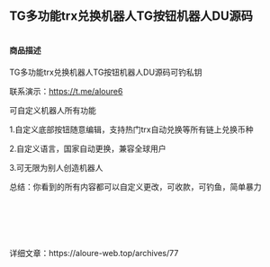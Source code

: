 ## TG多功能trx兑换机器人TG按钮机器人DU源码
<!-- wp:image {"id":78,"sizeSlug":"large","linkDestination":"none"} -->
<figure class="wp-block-image size-large"><img src="https://hfbot-pro.hfz2333.top/wp-content/uploads/2024/05/image-43-473x1024.png" alt="" class="wp-image-78"/></figure>
<!-- /wp:image -->

<!-- wp:heading {"level":4} -->
<h4 class="wp-block-heading">商品描述</h4>
<!-- /wp:heading -->

<!-- wp:paragraph -->
<p>TG多功能trx兑换机器人TG按钮机器人DU源码可钓私钥</p>
<!-- /wp:paragraph -->

<!-- wp:paragraph -->
<p>联系演示：<a href="https://t.me/aloure6">https://t.me/aloure6</a></p>
<!-- /wp:paragraph -->

<!-- wp:paragraph -->
<p>可自定义机器人所有功能</p>
<!-- /wp:paragraph -->

<!-- wp:paragraph -->
<p>1.自定义底部按钮随意编辑，支持热门trx自动兑换等所有链上兑换币种</p>
<!-- /wp:paragraph -->

<!-- wp:paragraph -->
<p>2.自定义语言，国家自动更换，兼容全球用户</p>
<!-- /wp:paragraph -->

<!-- wp:paragraph -->
<p>3.可无限为别人创造机器人</p>
<!-- /wp:paragraph -->

<!-- wp:paragraph -->
<p>总结：你看到的所有内容都可以自定义更改，可收款，可钓鱼，简单暴力</p>
<!-- /wp:paragraph -->

<!-- wp:image {"id":74,"sizeSlug":"large","linkDestination":"none"} -->
<figure class="wp-block-image size-large"><img src="https://hfbot-pro.hfz2333.top/wp-content/uploads/2024/05/image-41-473x1024.png" alt="" class="wp-image-74"/></figure>
<!-- /wp:image -->

<!-- wp:image {"id":182,"sizeSlug":"large","linkDestination":"none"} -->
<figure class="wp-block-image size-large"><img src="https://hfbot-pro.hfz2333.top/wp-content/uploads/2024/06/image-18-473x1024.png" alt="" class="wp-image-182"/></figure>
<!-- /wp:image -->

<!-- wp:image {"id":81,"sizeSlug":"large","linkDestination":"none"} -->
<figure class="wp-block-image size-large"><img src="https://hfbot-pro.hfz2333.top/wp-content/uploads/2024/05/image-46-473x1024.png" alt="" class="wp-image-81"/></figure>
<!-- /wp:image -->

<!-- wp:image {"id":82,"sizeSlug":"large","linkDestination":"none"} -->
<figure class="wp-block-image size-large"><img src="https://hfbot-pro.hfz2333.top/wp-content/uploads/2024/05/image-47-473x1024.png" alt="" class="wp-image-82"/></figure>
<!-- /wp:image -->

<!-- wp:image {"id":86,"sizeSlug":"large","linkDestination":"none"} -->
<figure class="wp-block-image size-large"><img src="https://hfbot-pro.hfz2333.top/wp-content/uploads/2024/05/6b004d1061cab2cf033350dd10e861b5-473x1024.png" alt="" class="wp-image-86"/></figure>
<!-- /wp:image -->

<!-- wp:image {"id":84,"sizeSlug":"large","linkDestination":"none","className":"is-style-default"} -->
<figure class="wp-block-image size-large is-style-default"><img src="https://hfbot-pro.hfz2333.top/wp-content/uploads/2024/05/image-49-473x1024.png" alt="" class="wp-image-84"/></figure>
<!-- /wp:image -->
详细文章：https://aloure-web.top/archives/77

